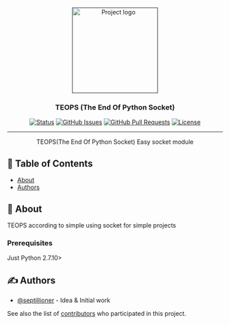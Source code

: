 <p align="center">
  <a href="" rel="noopener">
 <img width=200px src="https://i.imgur.com/lJTH6pw.png" alt="Project logo"></a>
</p>

<h3 align="center">TEOPS (The End Of Python Socket)</h3>

<div align="center">

[![Status](https://img.shields.io/badge/status-active-success.svg)]()
[![GitHub Issues](https://img.shields.io/github/issues/septillioner/TEOPS.svg)](https://github.com/kylelobo/The-Documentation-Compendium/issues)
[![GitHub Pull Requests](https://img.shields.io/github/issues-pr/septillioner/TEOPS.svg)](https://github.com/kylelobo/The-Documentation-Compendium/pulls)
[![License](https://img.shields.io/badge/license-MIT-blue.svg)](/LICENSE)

</div>

---

<p align="center"> TEOPS(The End Of Python Socket) Easy socket module
    <br> 
</p>

## 📝 Table of Contents

- [About](#about)
- [Authors](#authors)

## 🧐 About <a name = "about"></a>

TEOPS according to simple using socket for simple projects 


### Prerequisites

Just Python 2.7.10>

<!--

- [Getting Started](#getting_started)
- [Deployment](#deployment)
- [Usage](#usage)
- [Built Using](#built_using)
- [TODO](../TODO.md)
- [Contributing](../CONTRIBUTING.md)
## 🏁 Getting Started <a name = "getting_started"></a>

These instructions will get you a copy of the project up and running on your local machine for development and testing purposes. See [deployment](#deployment) for notes on how to deploy the project on a live system.
### Installing

A step by step series of examples that tell you how to get a development env running.

Say what the step will be

```
Give the example
```

And repeat

```
until finished
```

End with an example of getting some data out of the system or using it for a little demo.

## 🔧 Running the tests <a name = "tests"></a>

Explain how to run the automated tests for this system.

### Break down into end to end tests

Explain what these tests test and why

```
Give an example
```

### And coding style tests

Explain what these tests test and why

```
Give an example
```

## 🎈 Usage <a name="usage"></a>

Add notes about how to use the system.

## 🚀 Deployment <a name = "deployment"></a>

Add additional notes about how to deploy this on a live system.

-->


## ✍️ Authors <a name = "authors"></a>

- [@septillioner](https://github.com/septillioner) - Idea & Initial work

See also the list of [contributors](https://github.com/septillioner/teops/contributors) who participated in this project.
